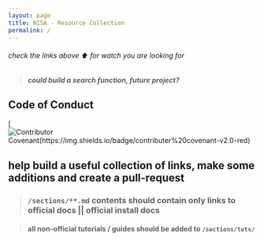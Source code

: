 ```yaml
---
layout: page
title: NISA - Resource Collection
permalink: /
---
```

###### check the links above ⬆️ for watch you are looking for
> ##### could build a search function, future project?
## Code of Conduct
[![Contributor Covenant(https://img.shields.io/badge/contributer%20covenant-v2.0-red)](https://img.shields.io/badge/contributer%20covenant-v2.0-red)

## help build a useful collection of links, make some additions and create a pull-request 

> ### ```/sections/**.md``` contents should contain only links to official docs || official install docs 

> #### all non-official tutorials / guides should be added to ```/sections/tuts/```
